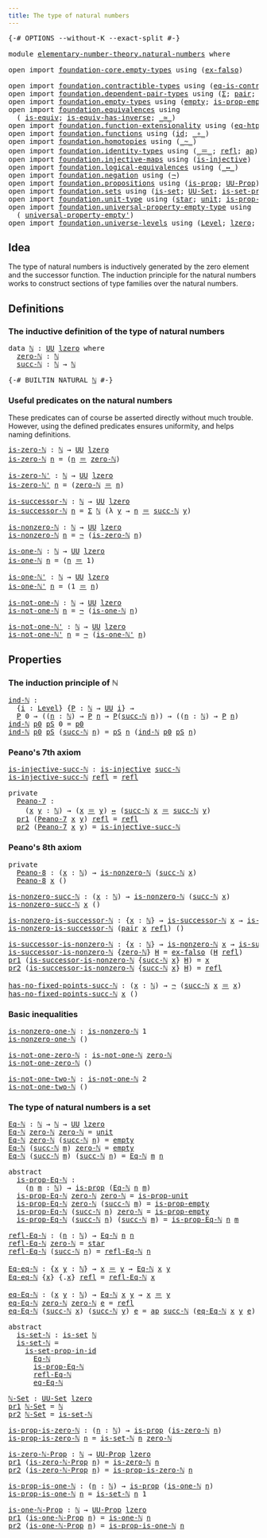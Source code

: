 ```yaml
---
title: The type of natural numbers
---
```


<pre class="Agda"><a id="53" class="Symbol">{-#</a> <a id="57" class="Keyword">OPTIONS</a> <a id="65" class="Pragma">--without-K</a> <a id="77" class="Pragma">--exact-split</a> <a id="91" class="Symbol">#-}</a>

<a id="96" class="Keyword">module</a> <a id="103" href="elementary-number-theory.natural-numbers.html" class="Module">elementary-number-theory.natural-numbers</a> <a id="144" class="Keyword">where</a>

<a id="151" class="Keyword">open</a> <a id="156" class="Keyword">import</a> <a id="163" href="foundation-core.empty-types.html" class="Module">foundation-core.empty-types</a> <a id="191" class="Keyword">using</a> <a id="197" class="Symbol">(</a><a id="198" href="foundation-core.empty-types.html#1160" class="Function">ex-falso</a><a id="206" class="Symbol">)</a>

<a id="209" class="Keyword">open</a> <a id="214" class="Keyword">import</a> <a id="221" href="foundation.contractible-types.html" class="Module">foundation.contractible-types</a> <a id="251" class="Keyword">using</a> <a id="257" class="Symbol">(</a><a id="258" href="foundation-core.contractible-types.html#1311" class="Function">eq-is-contr</a><a id="269" class="Symbol">)</a>
<a id="271" class="Keyword">open</a> <a id="276" class="Keyword">import</a> <a id="283" href="foundation.dependent-pair-types.html" class="Module">foundation.dependent-pair-types</a> <a id="315" class="Keyword">using</a> <a id="321" class="Symbol">(</a><a id="322" href="foundation-core.dependent-pair-types.html#515" class="Record">Σ</a><a id="323" class="Symbol">;</a> <a id="325" href="foundation-core.dependent-pair-types.html#588" class="InductiveConstructor">pair</a><a id="329" class="Symbol">;</a> <a id="331" href="foundation-core.dependent-pair-types.html#605" class="Field">pr1</a><a id="334" class="Symbol">;</a> <a id="336" href="foundation-core.dependent-pair-types.html#617" class="Field">pr2</a><a id="339" class="Symbol">)</a>
<a id="341" class="Keyword">open</a> <a id="346" class="Keyword">import</a> <a id="353" href="foundation.empty-types.html" class="Module">foundation.empty-types</a> <a id="376" class="Keyword">using</a> <a id="382" class="Symbol">(</a><a id="383" href="foundation-core.empty-types.html#1057" class="Datatype">empty</a><a id="388" class="Symbol">;</a> <a id="390" href="foundation-core.empty-types.html#2377" class="Function">is-prop-empty</a><a id="403" class="Symbol">)</a>
<a id="405" class="Keyword">open</a> <a id="410" class="Keyword">import</a> <a id="417" href="foundation.equivalences.html" class="Module">foundation.equivalences</a> <a id="441" class="Keyword">using</a>
  <a id="449" class="Symbol">(</a> <a id="451" href="foundation-core.equivalences.html#1556" class="Function">is-equiv</a><a id="459" class="Symbol">;</a> <a id="461" href="foundation-core.equivalences.html#3013" class="Function">is-equiv-has-inverse</a><a id="481" class="Symbol">;</a> <a id="483" href="foundation-core.equivalences.html#1621" class="Function Operator">_≃_</a><a id="486" class="Symbol">)</a>
<a id="488" class="Keyword">open</a> <a id="493" class="Keyword">import</a> <a id="500" href="foundation.function-extensionality.html" class="Module">foundation.function-extensionality</a> <a id="535" class="Keyword">using</a> <a id="541" class="Symbol">(</a><a id="542" href="foundation-core.function-extensionality.html#1463" class="Function">eq-htpy</a><a id="549" class="Symbol">)</a>
<a id="551" class="Keyword">open</a> <a id="556" class="Keyword">import</a> <a id="563" href="foundation.functions.html" class="Module">foundation.functions</a> <a id="584" class="Keyword">using</a> <a id="590" class="Symbol">(</a><a id="591" href="foundation-core.functions.html#322" class="Function">id</a><a id="593" class="Symbol">;</a> <a id="595" href="foundation-core.functions.html#420" class="Function Operator">_∘_</a><a id="598" class="Symbol">)</a>
<a id="600" class="Keyword">open</a> <a id="605" class="Keyword">import</a> <a id="612" href="foundation.homotopies.html" class="Module">foundation.homotopies</a> <a id="634" class="Keyword">using</a> <a id="640" class="Symbol">(</a><a id="641" href="foundation-core.homotopies.html#1249" class="Function Operator">_~_</a><a id="644" class="Symbol">)</a>
<a id="646" class="Keyword">open</a> <a id="651" class="Keyword">import</a> <a id="658" href="foundation.identity-types.html" class="Module">foundation.identity-types</a> <a id="684" class="Keyword">using</a> <a id="690" class="Symbol">(</a><a id="691" href="foundation-core.identity-types.html#1865" class="Function Operator">_＝_</a><a id="694" class="Symbol">;</a> <a id="696" href="foundation-core.identity-types.html#1820" class="InductiveConstructor">refl</a><a id="700" class="Symbol">;</a> <a id="702" href="foundation-core.identity-types.html#4003" class="Function">ap</a><a id="704" class="Symbol">)</a>
<a id="706" class="Keyword">open</a> <a id="711" class="Keyword">import</a> <a id="718" href="foundation.injective-maps.html" class="Module">foundation.injective-maps</a> <a id="744" class="Keyword">using</a> <a id="750" class="Symbol">(</a><a id="751" href="foundation.injective-maps.html#1453" class="Function">is-injective</a><a id="763" class="Symbol">)</a>
<a id="765" class="Keyword">open</a> <a id="770" class="Keyword">import</a> <a id="777" href="foundation.logical-equivalences.html" class="Module">foundation.logical-equivalences</a> <a id="809" class="Keyword">using</a> <a id="815" class="Symbol">(</a><a id="816" href="foundation-core.logical-equivalences.html#899" class="Function Operator">_↔_</a><a id="819" class="Symbol">)</a>
<a id="821" class="Keyword">open</a> <a id="826" class="Keyword">import</a> <a id="833" href="foundation.negation.html" class="Module">foundation.negation</a> <a id="853" class="Keyword">using</a> <a id="859" class="Symbol">(</a><a id="860" href="foundation-core.negation.html#465" class="Function">¬</a><a id="861" class="Symbol">)</a>
<a id="863" class="Keyword">open</a> <a id="868" class="Keyword">import</a> <a id="875" href="foundation.propositions.html" class="Module">foundation.propositions</a> <a id="899" class="Keyword">using</a> <a id="905" class="Symbol">(</a><a id="906" href="foundation-core.propositions.html#1309" class="Function">is-prop</a><a id="913" class="Symbol">;</a> <a id="915" href="foundation-core.propositions.html#1393" class="Function">UU-Prop</a><a id="922" class="Symbol">)</a>
<a id="924" class="Keyword">open</a> <a id="929" class="Keyword">import</a> <a id="936" href="foundation.sets.html" class="Module">foundation.sets</a> <a id="952" class="Keyword">using</a> <a id="958" class="Symbol">(</a><a id="959" href="foundation-core.sets.html#1113" class="Function">is-set</a><a id="965" class="Symbol">;</a> <a id="967" href="foundation-core.sets.html#1190" class="Function">UU-Set</a><a id="973" class="Symbol">;</a> <a id="975" href="foundation-core.sets.html#2789" class="Function">is-set-prop-in-id</a><a id="992" class="Symbol">;</a> <a id="994" href="foundation-core.sets.html#1420" class="Function">Id-Prop</a><a id="1001" class="Symbol">)</a>
<a id="1003" class="Keyword">open</a> <a id="1008" class="Keyword">import</a> <a id="1015" href="foundation.unit-type.html" class="Module">foundation.unit-type</a> <a id="1036" class="Keyword">using</a> <a id="1042" class="Symbol">(</a><a id="1043" href="foundation.unit-type.html#1108" class="InductiveConstructor">star</a><a id="1047" class="Symbol">;</a> <a id="1049" href="foundation.unit-type.html#1084" class="Datatype">unit</a><a id="1053" class="Symbol">;</a> <a id="1055" href="foundation.unit-type.html#2898" class="Function">is-prop-unit</a><a id="1067" class="Symbol">)</a>
<a id="1069" class="Keyword">open</a> <a id="1074" class="Keyword">import</a> <a id="1081" href="foundation.universal-property-empty-type.html" class="Module">foundation.universal-property-empty-type</a> <a id="1122" class="Keyword">using</a>
  <a id="1130" class="Symbol">(</a> <a id="1132" href="foundation.universal-property-empty-type.html#2524" class="Function">universal-property-empty&#39;</a><a id="1157" class="Symbol">)</a>
<a id="1159" class="Keyword">open</a> <a id="1164" class="Keyword">import</a> <a id="1171" href="foundation.universe-levels.html" class="Module">foundation.universe-levels</a> <a id="1198" class="Keyword">using</a> <a id="1204" class="Symbol">(</a><a id="1205" href="Agda.Primitive.html#597" class="Postulate">Level</a><a id="1210" class="Symbol">;</a> <a id="1212" href="Agda.Primitive.html#764" class="Primitive">lzero</a><a id="1217" class="Symbol">;</a> <a id="1219" href="foundation-core.universe-levels.html#235" class="Primitive">UU</a><a id="1221" class="Symbol">)</a>
</pre>
## Idea

The type of natural numbers is inductively generated by the zero element and the successor function. The induction principle for the natural numbers works to construct sections of type families over the natural numbers.

## Definitions

### The inductive definition of the type of natural numbers

<pre class="Agda"><a id="1543" class="Keyword">data</a> <a id="ℕ"></a><a id="1548" href="elementary-number-theory.natural-numbers.html#1548" class="Datatype">ℕ</a> <a id="1550" class="Symbol">:</a> <a id="1552" href="foundation-core.universe-levels.html#235" class="Primitive">UU</a> <a id="1555" href="Agda.Primitive.html#764" class="Primitive">lzero</a> <a id="1561" class="Keyword">where</a>
  <a id="ℕ.zero-ℕ"></a><a id="1569" href="elementary-number-theory.natural-numbers.html#1569" class="InductiveConstructor">zero-ℕ</a> <a id="1576" class="Symbol">:</a> <a id="1578" href="elementary-number-theory.natural-numbers.html#1548" class="Datatype">ℕ</a>
  <a id="ℕ.succ-ℕ"></a><a id="1582" href="elementary-number-theory.natural-numbers.html#1582" class="InductiveConstructor">succ-ℕ</a> <a id="1589" class="Symbol">:</a> <a id="1591" href="elementary-number-theory.natural-numbers.html#1548" class="Datatype">ℕ</a> <a id="1593" class="Symbol">→</a> <a id="1595" href="elementary-number-theory.natural-numbers.html#1548" class="Datatype">ℕ</a>

<a id="1598" class="Symbol">{-#</a> <a id="1602" class="Keyword">BUILTIN</a> <a id="1610" class="Keyword">NATURAL</a> <a id="1618" href="elementary-number-theory.natural-numbers.html#1548" class="Datatype">ℕ</a> <a id="1620" class="Symbol">#-}</a>
</pre>
### Useful predicates on the natural numbers

These predicates can of course be asserted directly without much trouble. However, using the defined predicates ensures uniformity, and helps naming definitions.

<pre class="Agda"><a id="is-zero-ℕ"></a><a id="1846" href="elementary-number-theory.natural-numbers.html#1846" class="Function">is-zero-ℕ</a> <a id="1856" class="Symbol">:</a> <a id="1858" href="elementary-number-theory.natural-numbers.html#1548" class="Datatype">ℕ</a> <a id="1860" class="Symbol">→</a> <a id="1862" href="foundation-core.universe-levels.html#235" class="Primitive">UU</a> <a id="1865" href="Agda.Primitive.html#764" class="Primitive">lzero</a>
<a id="1871" href="elementary-number-theory.natural-numbers.html#1846" class="Function">is-zero-ℕ</a> <a id="1881" href="elementary-number-theory.natural-numbers.html#1881" class="Bound">n</a> <a id="1883" class="Symbol">=</a> <a id="1885" class="Symbol">(</a><a id="1886" href="elementary-number-theory.natural-numbers.html#1881" class="Bound">n</a> <a id="1888" href="foundation-core.identity-types.html#1865" class="Function Operator">＝</a> <a id="1890" href="elementary-number-theory.natural-numbers.html#1569" class="InductiveConstructor">zero-ℕ</a><a id="1896" class="Symbol">)</a>

<a id="is-zero-ℕ&#39;"></a><a id="1899" href="elementary-number-theory.natural-numbers.html#1899" class="Function">is-zero-ℕ&#39;</a> <a id="1910" class="Symbol">:</a> <a id="1912" href="elementary-number-theory.natural-numbers.html#1548" class="Datatype">ℕ</a> <a id="1914" class="Symbol">→</a> <a id="1916" href="foundation-core.universe-levels.html#235" class="Primitive">UU</a> <a id="1919" href="Agda.Primitive.html#764" class="Primitive">lzero</a>
<a id="1925" href="elementary-number-theory.natural-numbers.html#1899" class="Function">is-zero-ℕ&#39;</a> <a id="1936" href="elementary-number-theory.natural-numbers.html#1936" class="Bound">n</a> <a id="1938" class="Symbol">=</a> <a id="1940" class="Symbol">(</a><a id="1941" href="elementary-number-theory.natural-numbers.html#1569" class="InductiveConstructor">zero-ℕ</a> <a id="1948" href="foundation-core.identity-types.html#1865" class="Function Operator">＝</a> <a id="1950" href="elementary-number-theory.natural-numbers.html#1936" class="Bound">n</a><a id="1951" class="Symbol">)</a>

<a id="is-successor-ℕ"></a><a id="1954" href="elementary-number-theory.natural-numbers.html#1954" class="Function">is-successor-ℕ</a> <a id="1969" class="Symbol">:</a> <a id="1971" href="elementary-number-theory.natural-numbers.html#1548" class="Datatype">ℕ</a> <a id="1973" class="Symbol">→</a> <a id="1975" href="foundation-core.universe-levels.html#235" class="Primitive">UU</a> <a id="1978" href="Agda.Primitive.html#764" class="Primitive">lzero</a>
<a id="1984" href="elementary-number-theory.natural-numbers.html#1954" class="Function">is-successor-ℕ</a> <a id="1999" href="elementary-number-theory.natural-numbers.html#1999" class="Bound">n</a> <a id="2001" class="Symbol">=</a> <a id="2003" href="foundation-core.dependent-pair-types.html#515" class="Record">Σ</a> <a id="2005" href="elementary-number-theory.natural-numbers.html#1548" class="Datatype">ℕ</a> <a id="2007" class="Symbol">(λ</a> <a id="2010" href="elementary-number-theory.natural-numbers.html#2010" class="Bound">y</a> <a id="2012" class="Symbol">→</a> <a id="2014" href="elementary-number-theory.natural-numbers.html#1999" class="Bound">n</a> <a id="2016" href="foundation-core.identity-types.html#1865" class="Function Operator">＝</a> <a id="2018" href="elementary-number-theory.natural-numbers.html#1582" class="InductiveConstructor">succ-ℕ</a> <a id="2025" href="elementary-number-theory.natural-numbers.html#2010" class="Bound">y</a><a id="2026" class="Symbol">)</a>

<a id="is-nonzero-ℕ"></a><a id="2029" href="elementary-number-theory.natural-numbers.html#2029" class="Function">is-nonzero-ℕ</a> <a id="2042" class="Symbol">:</a> <a id="2044" href="elementary-number-theory.natural-numbers.html#1548" class="Datatype">ℕ</a> <a id="2046" class="Symbol">→</a> <a id="2048" href="foundation-core.universe-levels.html#235" class="Primitive">UU</a> <a id="2051" href="Agda.Primitive.html#764" class="Primitive">lzero</a>
<a id="2057" href="elementary-number-theory.natural-numbers.html#2029" class="Function">is-nonzero-ℕ</a> <a id="2070" href="elementary-number-theory.natural-numbers.html#2070" class="Bound">n</a> <a id="2072" class="Symbol">=</a> <a id="2074" href="foundation-core.negation.html#465" class="Function">¬</a> <a id="2076" class="Symbol">(</a><a id="2077" href="elementary-number-theory.natural-numbers.html#1846" class="Function">is-zero-ℕ</a> <a id="2087" href="elementary-number-theory.natural-numbers.html#2070" class="Bound">n</a><a id="2088" class="Symbol">)</a>

<a id="is-one-ℕ"></a><a id="2091" href="elementary-number-theory.natural-numbers.html#2091" class="Function">is-one-ℕ</a> <a id="2100" class="Symbol">:</a> <a id="2102" href="elementary-number-theory.natural-numbers.html#1548" class="Datatype">ℕ</a> <a id="2104" class="Symbol">→</a> <a id="2106" href="foundation-core.universe-levels.html#235" class="Primitive">UU</a> <a id="2109" href="Agda.Primitive.html#764" class="Primitive">lzero</a>
<a id="2115" href="elementary-number-theory.natural-numbers.html#2091" class="Function">is-one-ℕ</a> <a id="2124" href="elementary-number-theory.natural-numbers.html#2124" class="Bound">n</a> <a id="2126" class="Symbol">=</a> <a id="2128" class="Symbol">(</a><a id="2129" href="elementary-number-theory.natural-numbers.html#2124" class="Bound">n</a> <a id="2131" href="foundation-core.identity-types.html#1865" class="Function Operator">＝</a> <a id="2133" class="Number">1</a><a id="2134" class="Symbol">)</a>

<a id="is-one-ℕ&#39;"></a><a id="2137" href="elementary-number-theory.natural-numbers.html#2137" class="Function">is-one-ℕ&#39;</a> <a id="2147" class="Symbol">:</a> <a id="2149" href="elementary-number-theory.natural-numbers.html#1548" class="Datatype">ℕ</a> <a id="2151" class="Symbol">→</a> <a id="2153" href="foundation-core.universe-levels.html#235" class="Primitive">UU</a> <a id="2156" href="Agda.Primitive.html#764" class="Primitive">lzero</a>
<a id="2162" href="elementary-number-theory.natural-numbers.html#2137" class="Function">is-one-ℕ&#39;</a> <a id="2172" href="elementary-number-theory.natural-numbers.html#2172" class="Bound">n</a> <a id="2174" class="Symbol">=</a> <a id="2176" class="Symbol">(</a><a id="2177" class="Number">1</a> <a id="2179" href="foundation-core.identity-types.html#1865" class="Function Operator">＝</a> <a id="2181" href="elementary-number-theory.natural-numbers.html#2172" class="Bound">n</a><a id="2182" class="Symbol">)</a>

<a id="is-not-one-ℕ"></a><a id="2185" href="elementary-number-theory.natural-numbers.html#2185" class="Function">is-not-one-ℕ</a> <a id="2198" class="Symbol">:</a> <a id="2200" href="elementary-number-theory.natural-numbers.html#1548" class="Datatype">ℕ</a> <a id="2202" class="Symbol">→</a> <a id="2204" href="foundation-core.universe-levels.html#235" class="Primitive">UU</a> <a id="2207" href="Agda.Primitive.html#764" class="Primitive">lzero</a>
<a id="2213" href="elementary-number-theory.natural-numbers.html#2185" class="Function">is-not-one-ℕ</a> <a id="2226" href="elementary-number-theory.natural-numbers.html#2226" class="Bound">n</a> <a id="2228" class="Symbol">=</a> <a id="2230" href="foundation-core.negation.html#465" class="Function">¬</a> <a id="2232" class="Symbol">(</a><a id="2233" href="elementary-number-theory.natural-numbers.html#2091" class="Function">is-one-ℕ</a> <a id="2242" href="elementary-number-theory.natural-numbers.html#2226" class="Bound">n</a><a id="2243" class="Symbol">)</a>

<a id="is-not-one-ℕ&#39;"></a><a id="2246" href="elementary-number-theory.natural-numbers.html#2246" class="Function">is-not-one-ℕ&#39;</a> <a id="2260" class="Symbol">:</a> <a id="2262" href="elementary-number-theory.natural-numbers.html#1548" class="Datatype">ℕ</a> <a id="2264" class="Symbol">→</a> <a id="2266" href="foundation-core.universe-levels.html#235" class="Primitive">UU</a> <a id="2269" href="Agda.Primitive.html#764" class="Primitive">lzero</a>
<a id="2275" href="elementary-number-theory.natural-numbers.html#2246" class="Function">is-not-one-ℕ&#39;</a> <a id="2289" href="elementary-number-theory.natural-numbers.html#2289" class="Bound">n</a> <a id="2291" class="Symbol">=</a> <a id="2293" href="foundation-core.negation.html#465" class="Function">¬</a> <a id="2295" class="Symbol">(</a><a id="2296" href="elementary-number-theory.natural-numbers.html#2137" class="Function">is-one-ℕ&#39;</a> <a id="2306" href="elementary-number-theory.natural-numbers.html#2289" class="Bound">n</a><a id="2307" class="Symbol">)</a>
</pre>
## Properties

### The induction principle of ℕ

<pre class="Agda"><a id="ind-ℕ"></a><a id="2371" href="elementary-number-theory.natural-numbers.html#2371" class="Function">ind-ℕ</a> <a id="2377" class="Symbol">:</a>
  <a id="2381" class="Symbol">{</a><a id="2382" href="elementary-number-theory.natural-numbers.html#2382" class="Bound">i</a> <a id="2384" class="Symbol">:</a> <a id="2386" href="Agda.Primitive.html#597" class="Postulate">Level</a><a id="2391" class="Symbol">}</a> <a id="2393" class="Symbol">{</a><a id="2394" href="elementary-number-theory.natural-numbers.html#2394" class="Bound">P</a> <a id="2396" class="Symbol">:</a> <a id="2398" href="elementary-number-theory.natural-numbers.html#1548" class="Datatype">ℕ</a> <a id="2400" class="Symbol">→</a> <a id="2402" href="foundation-core.universe-levels.html#235" class="Primitive">UU</a> <a id="2405" href="elementary-number-theory.natural-numbers.html#2382" class="Bound">i</a><a id="2406" class="Symbol">}</a> <a id="2408" class="Symbol">→</a>
  <a id="2412" href="elementary-number-theory.natural-numbers.html#2394" class="Bound">P</a> <a id="2414" class="Number">0</a> <a id="2416" class="Symbol">→</a> <a id="2418" class="Symbol">((</a><a id="2420" href="elementary-number-theory.natural-numbers.html#2420" class="Bound">n</a> <a id="2422" class="Symbol">:</a> <a id="2424" href="elementary-number-theory.natural-numbers.html#1548" class="Datatype">ℕ</a><a id="2425" class="Symbol">)</a> <a id="2427" class="Symbol">→</a> <a id="2429" href="elementary-number-theory.natural-numbers.html#2394" class="Bound">P</a> <a id="2431" href="elementary-number-theory.natural-numbers.html#2420" class="Bound">n</a> <a id="2433" class="Symbol">→</a> <a id="2435" href="elementary-number-theory.natural-numbers.html#2394" class="Bound">P</a><a id="2436" class="Symbol">(</a><a id="2437" href="elementary-number-theory.natural-numbers.html#1582" class="InductiveConstructor">succ-ℕ</a> <a id="2444" href="elementary-number-theory.natural-numbers.html#2420" class="Bound">n</a><a id="2445" class="Symbol">))</a> <a id="2448" class="Symbol">→</a> <a id="2450" class="Symbol">((</a><a id="2452" href="elementary-number-theory.natural-numbers.html#2452" class="Bound">n</a> <a id="2454" class="Symbol">:</a> <a id="2456" href="elementary-number-theory.natural-numbers.html#1548" class="Datatype">ℕ</a><a id="2457" class="Symbol">)</a> <a id="2459" class="Symbol">→</a> <a id="2461" href="elementary-number-theory.natural-numbers.html#2394" class="Bound">P</a> <a id="2463" href="elementary-number-theory.natural-numbers.html#2452" class="Bound">n</a><a id="2464" class="Symbol">)</a>
<a id="2466" href="elementary-number-theory.natural-numbers.html#2371" class="Function">ind-ℕ</a> <a id="2472" href="elementary-number-theory.natural-numbers.html#2472" class="Bound">p0</a> <a id="2475" href="elementary-number-theory.natural-numbers.html#2475" class="Bound">pS</a> <a id="2478" class="Number">0</a> <a id="2480" class="Symbol">=</a> <a id="2482" href="elementary-number-theory.natural-numbers.html#2472" class="Bound">p0</a>
<a id="2485" href="elementary-number-theory.natural-numbers.html#2371" class="Function">ind-ℕ</a> <a id="2491" href="elementary-number-theory.natural-numbers.html#2491" class="Bound">p0</a> <a id="2494" href="elementary-number-theory.natural-numbers.html#2494" class="Bound">pS</a> <a id="2497" class="Symbol">(</a><a id="2498" href="elementary-number-theory.natural-numbers.html#1582" class="InductiveConstructor">succ-ℕ</a> <a id="2505" href="elementary-number-theory.natural-numbers.html#2505" class="Bound">n</a><a id="2506" class="Symbol">)</a> <a id="2508" class="Symbol">=</a> <a id="2510" href="elementary-number-theory.natural-numbers.html#2494" class="Bound">pS</a> <a id="2513" href="elementary-number-theory.natural-numbers.html#2505" class="Bound">n</a> <a id="2515" class="Symbol">(</a><a id="2516" href="elementary-number-theory.natural-numbers.html#2371" class="Function">ind-ℕ</a> <a id="2522" href="elementary-number-theory.natural-numbers.html#2491" class="Bound">p0</a> <a id="2525" href="elementary-number-theory.natural-numbers.html#2494" class="Bound">pS</a> <a id="2528" href="elementary-number-theory.natural-numbers.html#2505" class="Bound">n</a><a id="2529" class="Symbol">)</a>
</pre>
### Peano's 7th axiom

<pre class="Agda"><a id="is-injective-succ-ℕ"></a><a id="2567" href="elementary-number-theory.natural-numbers.html#2567" class="Function">is-injective-succ-ℕ</a> <a id="2587" class="Symbol">:</a> <a id="2589" href="foundation.injective-maps.html#1453" class="Function">is-injective</a> <a id="2602" href="elementary-number-theory.natural-numbers.html#1582" class="InductiveConstructor">succ-ℕ</a>
<a id="2609" href="elementary-number-theory.natural-numbers.html#2567" class="Function">is-injective-succ-ℕ</a> <a id="2629" href="foundation-core.identity-types.html#1820" class="InductiveConstructor">refl</a> <a id="2634" class="Symbol">=</a> <a id="2636" href="foundation-core.identity-types.html#1820" class="InductiveConstructor">refl</a>

<a id="2642" class="Keyword">private</a>
  <a id="Peano-7"></a><a id="2652" href="elementary-number-theory.natural-numbers.html#2652" class="Function">Peano-7</a> <a id="2660" class="Symbol">:</a>
    <a id="2666" class="Symbol">(</a><a id="2667" href="elementary-number-theory.natural-numbers.html#2667" class="Bound">x</a> <a id="2669" href="elementary-number-theory.natural-numbers.html#2669" class="Bound">y</a> <a id="2671" class="Symbol">:</a> <a id="2673" href="elementary-number-theory.natural-numbers.html#1548" class="Datatype">ℕ</a><a id="2674" class="Symbol">)</a> <a id="2676" class="Symbol">→</a> <a id="2678" class="Symbol">(</a><a id="2679" href="elementary-number-theory.natural-numbers.html#2667" class="Bound">x</a> <a id="2681" href="foundation-core.identity-types.html#1865" class="Function Operator">＝</a> <a id="2683" href="elementary-number-theory.natural-numbers.html#2669" class="Bound">y</a><a id="2684" class="Symbol">)</a> <a id="2686" href="foundation-core.logical-equivalences.html#899" class="Function Operator">↔</a> <a id="2688" class="Symbol">(</a><a id="2689" href="elementary-number-theory.natural-numbers.html#1582" class="InductiveConstructor">succ-ℕ</a> <a id="2696" href="elementary-number-theory.natural-numbers.html#2667" class="Bound">x</a> <a id="2698" href="foundation-core.identity-types.html#1865" class="Function Operator">＝</a> <a id="2700" href="elementary-number-theory.natural-numbers.html#1582" class="InductiveConstructor">succ-ℕ</a> <a id="2707" href="elementary-number-theory.natural-numbers.html#2669" class="Bound">y</a><a id="2708" class="Symbol">)</a>
  <a id="2712" href="foundation-core.dependent-pair-types.html#605" class="Field">pr1</a> <a id="2716" class="Symbol">(</a><a id="2717" href="elementary-number-theory.natural-numbers.html#2652" class="Function">Peano-7</a> <a id="2725" href="elementary-number-theory.natural-numbers.html#2725" class="Bound">x</a> <a id="2727" href="elementary-number-theory.natural-numbers.html#2727" class="Bound">y</a><a id="2728" class="Symbol">)</a> <a id="2730" href="foundation-core.identity-types.html#1820" class="InductiveConstructor">refl</a> <a id="2735" class="Symbol">=</a> <a id="2737" href="foundation-core.identity-types.html#1820" class="InductiveConstructor">refl</a>
  <a id="2744" href="foundation-core.dependent-pair-types.html#617" class="Field">pr2</a> <a id="2748" class="Symbol">(</a><a id="2749" href="elementary-number-theory.natural-numbers.html#2652" class="Function">Peano-7</a> <a id="2757" href="elementary-number-theory.natural-numbers.html#2757" class="Bound">x</a> <a id="2759" href="elementary-number-theory.natural-numbers.html#2759" class="Bound">y</a><a id="2760" class="Symbol">)</a> <a id="2762" class="Symbol">=</a> <a id="2764" href="elementary-number-theory.natural-numbers.html#2567" class="Function">is-injective-succ-ℕ</a>
</pre>
### Peano's 8th axiom

<pre class="Agda"><a id="2820" class="Keyword">private</a>   
  <a id="Peano-8"></a><a id="2833" href="elementary-number-theory.natural-numbers.html#2833" class="Function">Peano-8</a> <a id="2841" class="Symbol">:</a> <a id="2843" class="Symbol">(</a><a id="2844" href="elementary-number-theory.natural-numbers.html#2844" class="Bound">x</a> <a id="2846" class="Symbol">:</a> <a id="2848" href="elementary-number-theory.natural-numbers.html#1548" class="Datatype">ℕ</a><a id="2849" class="Symbol">)</a> <a id="2851" class="Symbol">→</a> <a id="2853" href="elementary-number-theory.natural-numbers.html#2029" class="Function">is-nonzero-ℕ</a> <a id="2866" class="Symbol">(</a><a id="2867" href="elementary-number-theory.natural-numbers.html#1582" class="InductiveConstructor">succ-ℕ</a> <a id="2874" href="elementary-number-theory.natural-numbers.html#2844" class="Bound">x</a><a id="2875" class="Symbol">)</a>
  <a id="2879" href="elementary-number-theory.natural-numbers.html#2833" class="Function">Peano-8</a> <a id="2887" href="elementary-number-theory.natural-numbers.html#2887" class="Bound">x</a> <a id="2889" class="Symbol">()</a>

<a id="is-nonzero-succ-ℕ"></a><a id="2893" href="elementary-number-theory.natural-numbers.html#2893" class="Function">is-nonzero-succ-ℕ</a> <a id="2911" class="Symbol">:</a> <a id="2913" class="Symbol">(</a><a id="2914" href="elementary-number-theory.natural-numbers.html#2914" class="Bound">x</a> <a id="2916" class="Symbol">:</a> <a id="2918" href="elementary-number-theory.natural-numbers.html#1548" class="Datatype">ℕ</a><a id="2919" class="Symbol">)</a> <a id="2921" class="Symbol">→</a> <a id="2923" href="elementary-number-theory.natural-numbers.html#2029" class="Function">is-nonzero-ℕ</a> <a id="2936" class="Symbol">(</a><a id="2937" href="elementary-number-theory.natural-numbers.html#1582" class="InductiveConstructor">succ-ℕ</a> <a id="2944" href="elementary-number-theory.natural-numbers.html#2914" class="Bound">x</a><a id="2945" class="Symbol">)</a>
<a id="2947" href="elementary-number-theory.natural-numbers.html#2893" class="Function">is-nonzero-succ-ℕ</a> <a id="2965" href="elementary-number-theory.natural-numbers.html#2965" class="Bound">x</a> <a id="2967" class="Symbol">()</a>

<a id="is-nonzero-is-successor-ℕ"></a><a id="2971" href="elementary-number-theory.natural-numbers.html#2971" class="Function">is-nonzero-is-successor-ℕ</a> <a id="2997" class="Symbol">:</a> <a id="2999" class="Symbol">{</a><a id="3000" href="elementary-number-theory.natural-numbers.html#3000" class="Bound">x</a> <a id="3002" class="Symbol">:</a> <a id="3004" href="elementary-number-theory.natural-numbers.html#1548" class="Datatype">ℕ</a><a id="3005" class="Symbol">}</a> <a id="3007" class="Symbol">→</a> <a id="3009" href="elementary-number-theory.natural-numbers.html#1954" class="Function">is-successor-ℕ</a> <a id="3024" href="elementary-number-theory.natural-numbers.html#3000" class="Bound">x</a> <a id="3026" class="Symbol">→</a> <a id="3028" href="elementary-number-theory.natural-numbers.html#2029" class="Function">is-nonzero-ℕ</a> <a id="3041" href="elementary-number-theory.natural-numbers.html#3000" class="Bound">x</a>
<a id="3043" href="elementary-number-theory.natural-numbers.html#2971" class="Function">is-nonzero-is-successor-ℕ</a> <a id="3069" class="Symbol">(</a><a id="3070" href="foundation-core.dependent-pair-types.html#588" class="InductiveConstructor">pair</a> <a id="3075" href="elementary-number-theory.natural-numbers.html#3075" class="Bound">x</a> <a id="3077" href="foundation-core.identity-types.html#1820" class="InductiveConstructor">refl</a><a id="3081" class="Symbol">)</a> <a id="3083" class="Symbol">()</a>

<a id="is-successor-is-nonzero-ℕ"></a><a id="3087" href="elementary-number-theory.natural-numbers.html#3087" class="Function">is-successor-is-nonzero-ℕ</a> <a id="3113" class="Symbol">:</a> <a id="3115" class="Symbol">{</a><a id="3116" href="elementary-number-theory.natural-numbers.html#3116" class="Bound">x</a> <a id="3118" class="Symbol">:</a> <a id="3120" href="elementary-number-theory.natural-numbers.html#1548" class="Datatype">ℕ</a><a id="3121" class="Symbol">}</a> <a id="3123" class="Symbol">→</a> <a id="3125" href="elementary-number-theory.natural-numbers.html#2029" class="Function">is-nonzero-ℕ</a> <a id="3138" href="elementary-number-theory.natural-numbers.html#3116" class="Bound">x</a> <a id="3140" class="Symbol">→</a> <a id="3142" href="elementary-number-theory.natural-numbers.html#1954" class="Function">is-successor-ℕ</a> <a id="3157" href="elementary-number-theory.natural-numbers.html#3116" class="Bound">x</a>
<a id="3159" href="elementary-number-theory.natural-numbers.html#3087" class="Function">is-successor-is-nonzero-ℕ</a> <a id="3185" class="Symbol">{</a><a id="3186" href="elementary-number-theory.natural-numbers.html#1569" class="InductiveConstructor">zero-ℕ</a><a id="3192" class="Symbol">}</a> <a id="3194" href="elementary-number-theory.natural-numbers.html#3194" class="Bound">H</a> <a id="3196" class="Symbol">=</a> <a id="3198" href="foundation-core.empty-types.html#1160" class="Function">ex-falso</a> <a id="3207" class="Symbol">(</a><a id="3208" href="elementary-number-theory.natural-numbers.html#3194" class="Bound">H</a> <a id="3210" href="foundation-core.identity-types.html#1820" class="InductiveConstructor">refl</a><a id="3214" class="Symbol">)</a>
<a id="3216" href="foundation-core.dependent-pair-types.html#605" class="Field">pr1</a> <a id="3220" class="Symbol">(</a><a id="3221" href="elementary-number-theory.natural-numbers.html#3087" class="Function">is-successor-is-nonzero-ℕ</a> <a id="3247" class="Symbol">{</a><a id="3248" href="elementary-number-theory.natural-numbers.html#1582" class="InductiveConstructor">succ-ℕ</a> <a id="3255" href="elementary-number-theory.natural-numbers.html#3255" class="Bound">x</a><a id="3256" class="Symbol">}</a> <a id="3258" href="elementary-number-theory.natural-numbers.html#3258" class="Bound">H</a><a id="3259" class="Symbol">)</a> <a id="3261" class="Symbol">=</a> <a id="3263" href="elementary-number-theory.natural-numbers.html#3255" class="Bound">x</a>
<a id="3265" href="foundation-core.dependent-pair-types.html#617" class="Field">pr2</a> <a id="3269" class="Symbol">(</a><a id="3270" href="elementary-number-theory.natural-numbers.html#3087" class="Function">is-successor-is-nonzero-ℕ</a> <a id="3296" class="Symbol">{</a><a id="3297" href="elementary-number-theory.natural-numbers.html#1582" class="InductiveConstructor">succ-ℕ</a> <a id="3304" href="elementary-number-theory.natural-numbers.html#3304" class="Bound">x</a><a id="3305" class="Symbol">}</a> <a id="3307" href="elementary-number-theory.natural-numbers.html#3307" class="Bound">H</a><a id="3308" class="Symbol">)</a> <a id="3310" class="Symbol">=</a> <a id="3312" href="foundation-core.identity-types.html#1820" class="InductiveConstructor">refl</a>

<a id="has-no-fixed-points-succ-ℕ"></a><a id="3318" href="elementary-number-theory.natural-numbers.html#3318" class="Function">has-no-fixed-points-succ-ℕ</a> <a id="3345" class="Symbol">:</a> <a id="3347" class="Symbol">(</a><a id="3348" href="elementary-number-theory.natural-numbers.html#3348" class="Bound">x</a> <a id="3350" class="Symbol">:</a> <a id="3352" href="elementary-number-theory.natural-numbers.html#1548" class="Datatype">ℕ</a><a id="3353" class="Symbol">)</a> <a id="3355" class="Symbol">→</a> <a id="3357" href="foundation-core.negation.html#465" class="Function">¬</a> <a id="3359" class="Symbol">(</a><a id="3360" href="elementary-number-theory.natural-numbers.html#1582" class="InductiveConstructor">succ-ℕ</a> <a id="3367" href="elementary-number-theory.natural-numbers.html#3348" class="Bound">x</a> <a id="3369" href="foundation-core.identity-types.html#1865" class="Function Operator">＝</a> <a id="3371" href="elementary-number-theory.natural-numbers.html#3348" class="Bound">x</a><a id="3372" class="Symbol">)</a>
<a id="3374" href="elementary-number-theory.natural-numbers.html#3318" class="Function">has-no-fixed-points-succ-ℕ</a> <a id="3401" href="elementary-number-theory.natural-numbers.html#3401" class="Bound">x</a> <a id="3403" class="Symbol">()</a>
</pre>
### Basic inequalities

<pre class="Agda"><a id="is-nonzero-one-ℕ"></a><a id="3443" href="elementary-number-theory.natural-numbers.html#3443" class="Function">is-nonzero-one-ℕ</a> <a id="3460" class="Symbol">:</a> <a id="3462" href="elementary-number-theory.natural-numbers.html#2029" class="Function">is-nonzero-ℕ</a> <a id="3475" class="Number">1</a>
<a id="3477" href="elementary-number-theory.natural-numbers.html#3443" class="Function">is-nonzero-one-ℕ</a> <a id="3494" class="Symbol">()</a>

<a id="is-not-one-zero-ℕ"></a><a id="3498" href="elementary-number-theory.natural-numbers.html#3498" class="Function">is-not-one-zero-ℕ</a> <a id="3516" class="Symbol">:</a> <a id="3518" href="elementary-number-theory.natural-numbers.html#2185" class="Function">is-not-one-ℕ</a> <a id="3531" href="elementary-number-theory.natural-numbers.html#1569" class="InductiveConstructor">zero-ℕ</a>
<a id="3538" href="elementary-number-theory.natural-numbers.html#3498" class="Function">is-not-one-zero-ℕ</a> <a id="3556" class="Symbol">()</a>

<a id="is-not-one-two-ℕ"></a><a id="3560" href="elementary-number-theory.natural-numbers.html#3560" class="Function">is-not-one-two-ℕ</a> <a id="3577" class="Symbol">:</a> <a id="3579" href="elementary-number-theory.natural-numbers.html#2185" class="Function">is-not-one-ℕ</a> <a id="3592" class="Number">2</a>
<a id="3594" href="elementary-number-theory.natural-numbers.html#3560" class="Function">is-not-one-two-ℕ</a> <a id="3611" class="Symbol">()</a>
</pre>
### The type of natural numbers is a set

<pre class="Agda"><a id="Eq-ℕ"></a><a id="3669" href="elementary-number-theory.natural-numbers.html#3669" class="Function">Eq-ℕ</a> <a id="3674" class="Symbol">:</a> <a id="3676" href="elementary-number-theory.natural-numbers.html#1548" class="Datatype">ℕ</a> <a id="3678" class="Symbol">→</a> <a id="3680" href="elementary-number-theory.natural-numbers.html#1548" class="Datatype">ℕ</a> <a id="3682" class="Symbol">→</a> <a id="3684" href="foundation-core.universe-levels.html#235" class="Primitive">UU</a> <a id="3687" href="Agda.Primitive.html#764" class="Primitive">lzero</a>
<a id="3693" href="elementary-number-theory.natural-numbers.html#3669" class="Function">Eq-ℕ</a> <a id="3698" href="elementary-number-theory.natural-numbers.html#1569" class="InductiveConstructor">zero-ℕ</a> <a id="3705" href="elementary-number-theory.natural-numbers.html#1569" class="InductiveConstructor">zero-ℕ</a> <a id="3712" class="Symbol">=</a> <a id="3714" href="foundation.unit-type.html#1084" class="Datatype">unit</a>
<a id="3719" href="elementary-number-theory.natural-numbers.html#3669" class="Function">Eq-ℕ</a> <a id="3724" href="elementary-number-theory.natural-numbers.html#1569" class="InductiveConstructor">zero-ℕ</a> <a id="3731" class="Symbol">(</a><a id="3732" href="elementary-number-theory.natural-numbers.html#1582" class="InductiveConstructor">succ-ℕ</a> <a id="3739" href="elementary-number-theory.natural-numbers.html#3739" class="Bound">n</a><a id="3740" class="Symbol">)</a> <a id="3742" class="Symbol">=</a> <a id="3744" href="foundation-core.empty-types.html#1057" class="Datatype">empty</a>
<a id="3750" href="elementary-number-theory.natural-numbers.html#3669" class="Function">Eq-ℕ</a> <a id="3755" class="Symbol">(</a><a id="3756" href="elementary-number-theory.natural-numbers.html#1582" class="InductiveConstructor">succ-ℕ</a> <a id="3763" href="elementary-number-theory.natural-numbers.html#3763" class="Bound">m</a><a id="3764" class="Symbol">)</a> <a id="3766" href="elementary-number-theory.natural-numbers.html#1569" class="InductiveConstructor">zero-ℕ</a> <a id="3773" class="Symbol">=</a> <a id="3775" href="foundation-core.empty-types.html#1057" class="Datatype">empty</a>
<a id="3781" href="elementary-number-theory.natural-numbers.html#3669" class="Function">Eq-ℕ</a> <a id="3786" class="Symbol">(</a><a id="3787" href="elementary-number-theory.natural-numbers.html#1582" class="InductiveConstructor">succ-ℕ</a> <a id="3794" href="elementary-number-theory.natural-numbers.html#3794" class="Bound">m</a><a id="3795" class="Symbol">)</a> <a id="3797" class="Symbol">(</a><a id="3798" href="elementary-number-theory.natural-numbers.html#1582" class="InductiveConstructor">succ-ℕ</a> <a id="3805" href="elementary-number-theory.natural-numbers.html#3805" class="Bound">n</a><a id="3806" class="Symbol">)</a> <a id="3808" class="Symbol">=</a> <a id="3810" href="elementary-number-theory.natural-numbers.html#3669" class="Function">Eq-ℕ</a> <a id="3815" href="elementary-number-theory.natural-numbers.html#3794" class="Bound">m</a> <a id="3817" href="elementary-number-theory.natural-numbers.html#3805" class="Bound">n</a>

<a id="3820" class="Keyword">abstract</a>
  <a id="is-prop-Eq-ℕ"></a><a id="3831" href="elementary-number-theory.natural-numbers.html#3831" class="Function">is-prop-Eq-ℕ</a> <a id="3844" class="Symbol">:</a>
    <a id="3850" class="Symbol">(</a><a id="3851" href="elementary-number-theory.natural-numbers.html#3851" class="Bound">n</a> <a id="3853" href="elementary-number-theory.natural-numbers.html#3853" class="Bound">m</a> <a id="3855" class="Symbol">:</a> <a id="3857" href="elementary-number-theory.natural-numbers.html#1548" class="Datatype">ℕ</a><a id="3858" class="Symbol">)</a> <a id="3860" class="Symbol">→</a> <a id="3862" href="foundation-core.propositions.html#1309" class="Function">is-prop</a> <a id="3870" class="Symbol">(</a><a id="3871" href="elementary-number-theory.natural-numbers.html#3669" class="Function">Eq-ℕ</a> <a id="3876" href="elementary-number-theory.natural-numbers.html#3851" class="Bound">n</a> <a id="3878" href="elementary-number-theory.natural-numbers.html#3853" class="Bound">m</a><a id="3879" class="Symbol">)</a>
  <a id="3883" href="elementary-number-theory.natural-numbers.html#3831" class="Function">is-prop-Eq-ℕ</a> <a id="3896" href="elementary-number-theory.natural-numbers.html#1569" class="InductiveConstructor">zero-ℕ</a> <a id="3903" href="elementary-number-theory.natural-numbers.html#1569" class="InductiveConstructor">zero-ℕ</a> <a id="3910" class="Symbol">=</a> <a id="3912" href="foundation.unit-type.html#2898" class="Function">is-prop-unit</a>
  <a id="3927" href="elementary-number-theory.natural-numbers.html#3831" class="Function">is-prop-Eq-ℕ</a> <a id="3940" href="elementary-number-theory.natural-numbers.html#1569" class="InductiveConstructor">zero-ℕ</a> <a id="3947" class="Symbol">(</a><a id="3948" href="elementary-number-theory.natural-numbers.html#1582" class="InductiveConstructor">succ-ℕ</a> <a id="3955" href="elementary-number-theory.natural-numbers.html#3955" class="Bound">m</a><a id="3956" class="Symbol">)</a> <a id="3958" class="Symbol">=</a> <a id="3960" href="foundation-core.empty-types.html#2377" class="Function">is-prop-empty</a>
  <a id="3976" href="elementary-number-theory.natural-numbers.html#3831" class="Function">is-prop-Eq-ℕ</a> <a id="3989" class="Symbol">(</a><a id="3990" href="elementary-number-theory.natural-numbers.html#1582" class="InductiveConstructor">succ-ℕ</a> <a id="3997" href="elementary-number-theory.natural-numbers.html#3997" class="Bound">n</a><a id="3998" class="Symbol">)</a> <a id="4000" href="elementary-number-theory.natural-numbers.html#1569" class="InductiveConstructor">zero-ℕ</a> <a id="4007" class="Symbol">=</a> <a id="4009" href="foundation-core.empty-types.html#2377" class="Function">is-prop-empty</a>
  <a id="4025" href="elementary-number-theory.natural-numbers.html#3831" class="Function">is-prop-Eq-ℕ</a> <a id="4038" class="Symbol">(</a><a id="4039" href="elementary-number-theory.natural-numbers.html#1582" class="InductiveConstructor">succ-ℕ</a> <a id="4046" href="elementary-number-theory.natural-numbers.html#4046" class="Bound">n</a><a id="4047" class="Symbol">)</a> <a id="4049" class="Symbol">(</a><a id="4050" href="elementary-number-theory.natural-numbers.html#1582" class="InductiveConstructor">succ-ℕ</a> <a id="4057" href="elementary-number-theory.natural-numbers.html#4057" class="Bound">m</a><a id="4058" class="Symbol">)</a> <a id="4060" class="Symbol">=</a> <a id="4062" href="elementary-number-theory.natural-numbers.html#3831" class="Function">is-prop-Eq-ℕ</a> <a id="4075" href="elementary-number-theory.natural-numbers.html#4046" class="Bound">n</a> <a id="4077" href="elementary-number-theory.natural-numbers.html#4057" class="Bound">m</a>

<a id="refl-Eq-ℕ"></a><a id="4080" href="elementary-number-theory.natural-numbers.html#4080" class="Function">refl-Eq-ℕ</a> <a id="4090" class="Symbol">:</a> <a id="4092" class="Symbol">(</a><a id="4093" href="elementary-number-theory.natural-numbers.html#4093" class="Bound">n</a> <a id="4095" class="Symbol">:</a> <a id="4097" href="elementary-number-theory.natural-numbers.html#1548" class="Datatype">ℕ</a><a id="4098" class="Symbol">)</a> <a id="4100" class="Symbol">→</a> <a id="4102" href="elementary-number-theory.natural-numbers.html#3669" class="Function">Eq-ℕ</a> <a id="4107" href="elementary-number-theory.natural-numbers.html#4093" class="Bound">n</a> <a id="4109" href="elementary-number-theory.natural-numbers.html#4093" class="Bound">n</a>
<a id="4111" href="elementary-number-theory.natural-numbers.html#4080" class="Function">refl-Eq-ℕ</a> <a id="4121" href="elementary-number-theory.natural-numbers.html#1569" class="InductiveConstructor">zero-ℕ</a> <a id="4128" class="Symbol">=</a> <a id="4130" href="foundation.unit-type.html#1108" class="InductiveConstructor">star</a>
<a id="4135" href="elementary-number-theory.natural-numbers.html#4080" class="Function">refl-Eq-ℕ</a> <a id="4145" class="Symbol">(</a><a id="4146" href="elementary-number-theory.natural-numbers.html#1582" class="InductiveConstructor">succ-ℕ</a> <a id="4153" href="elementary-number-theory.natural-numbers.html#4153" class="Bound">n</a><a id="4154" class="Symbol">)</a> <a id="4156" class="Symbol">=</a> <a id="4158" href="elementary-number-theory.natural-numbers.html#4080" class="Function">refl-Eq-ℕ</a> <a id="4168" href="elementary-number-theory.natural-numbers.html#4153" class="Bound">n</a>

<a id="Eq-eq-ℕ"></a><a id="4171" href="elementary-number-theory.natural-numbers.html#4171" class="Function">Eq-eq-ℕ</a> <a id="4179" class="Symbol">:</a> <a id="4181" class="Symbol">{</a><a id="4182" href="elementary-number-theory.natural-numbers.html#4182" class="Bound">x</a> <a id="4184" href="elementary-number-theory.natural-numbers.html#4184" class="Bound">y</a> <a id="4186" class="Symbol">:</a> <a id="4188" href="elementary-number-theory.natural-numbers.html#1548" class="Datatype">ℕ</a><a id="4189" class="Symbol">}</a> <a id="4191" class="Symbol">→</a> <a id="4193" href="elementary-number-theory.natural-numbers.html#4182" class="Bound">x</a> <a id="4195" href="foundation-core.identity-types.html#1865" class="Function Operator">＝</a> <a id="4197" href="elementary-number-theory.natural-numbers.html#4184" class="Bound">y</a> <a id="4199" class="Symbol">→</a> <a id="4201" href="elementary-number-theory.natural-numbers.html#3669" class="Function">Eq-ℕ</a> <a id="4206" href="elementary-number-theory.natural-numbers.html#4182" class="Bound">x</a> <a id="4208" href="elementary-number-theory.natural-numbers.html#4184" class="Bound">y</a>
<a id="4210" href="elementary-number-theory.natural-numbers.html#4171" class="Function">Eq-eq-ℕ</a> <a id="4218" class="Symbol">{</a><a id="4219" href="elementary-number-theory.natural-numbers.html#4219" class="Bound">x</a><a id="4220" class="Symbol">}</a> <a id="4222" class="Symbol">{</a><a id="4223" class="DottedPattern Symbol">.</a><a id="4224" href="elementary-number-theory.natural-numbers.html#4219" class="DottedPattern Bound">x</a><a id="4225" class="Symbol">}</a> <a id="4227" href="foundation-core.identity-types.html#1820" class="InductiveConstructor">refl</a> <a id="4232" class="Symbol">=</a> <a id="4234" href="elementary-number-theory.natural-numbers.html#4080" class="Function">refl-Eq-ℕ</a> <a id="4244" href="elementary-number-theory.natural-numbers.html#4219" class="Bound">x</a>

<a id="eq-Eq-ℕ"></a><a id="4247" href="elementary-number-theory.natural-numbers.html#4247" class="Function">eq-Eq-ℕ</a> <a id="4255" class="Symbol">:</a> <a id="4257" class="Symbol">(</a><a id="4258" href="elementary-number-theory.natural-numbers.html#4258" class="Bound">x</a> <a id="4260" href="elementary-number-theory.natural-numbers.html#4260" class="Bound">y</a> <a id="4262" class="Symbol">:</a> <a id="4264" href="elementary-number-theory.natural-numbers.html#1548" class="Datatype">ℕ</a><a id="4265" class="Symbol">)</a> <a id="4267" class="Symbol">→</a> <a id="4269" href="elementary-number-theory.natural-numbers.html#3669" class="Function">Eq-ℕ</a> <a id="4274" href="elementary-number-theory.natural-numbers.html#4258" class="Bound">x</a> <a id="4276" href="elementary-number-theory.natural-numbers.html#4260" class="Bound">y</a> <a id="4278" class="Symbol">→</a> <a id="4280" href="elementary-number-theory.natural-numbers.html#4258" class="Bound">x</a> <a id="4282" href="foundation-core.identity-types.html#1865" class="Function Operator">＝</a> <a id="4284" href="elementary-number-theory.natural-numbers.html#4260" class="Bound">y</a>
<a id="4286" href="elementary-number-theory.natural-numbers.html#4247" class="Function">eq-Eq-ℕ</a> <a id="4294" href="elementary-number-theory.natural-numbers.html#1569" class="InductiveConstructor">zero-ℕ</a> <a id="4301" href="elementary-number-theory.natural-numbers.html#1569" class="InductiveConstructor">zero-ℕ</a> <a id="4308" href="elementary-number-theory.natural-numbers.html#4308" class="Bound">e</a> <a id="4310" class="Symbol">=</a> <a id="4312" href="foundation-core.identity-types.html#1820" class="InductiveConstructor">refl</a>
<a id="4317" href="elementary-number-theory.natural-numbers.html#4247" class="Function">eq-Eq-ℕ</a> <a id="4325" class="Symbol">(</a><a id="4326" href="elementary-number-theory.natural-numbers.html#1582" class="InductiveConstructor">succ-ℕ</a> <a id="4333" href="elementary-number-theory.natural-numbers.html#4333" class="Bound">x</a><a id="4334" class="Symbol">)</a> <a id="4336" class="Symbol">(</a><a id="4337" href="elementary-number-theory.natural-numbers.html#1582" class="InductiveConstructor">succ-ℕ</a> <a id="4344" href="elementary-number-theory.natural-numbers.html#4344" class="Bound">y</a><a id="4345" class="Symbol">)</a> <a id="4347" href="elementary-number-theory.natural-numbers.html#4347" class="Bound">e</a> <a id="4349" class="Symbol">=</a> <a id="4351" href="foundation-core.identity-types.html#4003" class="Function">ap</a> <a id="4354" href="elementary-number-theory.natural-numbers.html#1582" class="InductiveConstructor">succ-ℕ</a> <a id="4361" class="Symbol">(</a><a id="4362" href="elementary-number-theory.natural-numbers.html#4247" class="Function">eq-Eq-ℕ</a> <a id="4370" href="elementary-number-theory.natural-numbers.html#4333" class="Bound">x</a> <a id="4372" href="elementary-number-theory.natural-numbers.html#4344" class="Bound">y</a> <a id="4374" href="elementary-number-theory.natural-numbers.html#4347" class="Bound">e</a><a id="4375" class="Symbol">)</a>

<a id="4378" class="Keyword">abstract</a>
  <a id="is-set-ℕ"></a><a id="4389" href="elementary-number-theory.natural-numbers.html#4389" class="Function">is-set-ℕ</a> <a id="4398" class="Symbol">:</a> <a id="4400" href="foundation-core.sets.html#1113" class="Function">is-set</a> <a id="4407" href="elementary-number-theory.natural-numbers.html#1548" class="Datatype">ℕ</a>
  <a id="4411" href="elementary-number-theory.natural-numbers.html#4389" class="Function">is-set-ℕ</a> <a id="4420" class="Symbol">=</a>
    <a id="4426" href="foundation-core.sets.html#2789" class="Function">is-set-prop-in-id</a>
      <a id="4450" href="elementary-number-theory.natural-numbers.html#3669" class="Function">Eq-ℕ</a>
      <a id="4461" href="elementary-number-theory.natural-numbers.html#3831" class="Function">is-prop-Eq-ℕ</a>
      <a id="4480" href="elementary-number-theory.natural-numbers.html#4080" class="Function">refl-Eq-ℕ</a>
      <a id="4496" href="elementary-number-theory.natural-numbers.html#4247" class="Function">eq-Eq-ℕ</a>

<a id="ℕ-Set"></a><a id="4505" href="elementary-number-theory.natural-numbers.html#4505" class="Function">ℕ-Set</a> <a id="4511" class="Symbol">:</a> <a id="4513" href="foundation-core.sets.html#1190" class="Function">UU-Set</a> <a id="4520" href="Agda.Primitive.html#764" class="Primitive">lzero</a>
<a id="4526" href="foundation-core.dependent-pair-types.html#605" class="Field">pr1</a> <a id="4530" href="elementary-number-theory.natural-numbers.html#4505" class="Function">ℕ-Set</a> <a id="4536" class="Symbol">=</a> <a id="4538" href="elementary-number-theory.natural-numbers.html#1548" class="Datatype">ℕ</a>
<a id="4540" href="foundation-core.dependent-pair-types.html#617" class="Field">pr2</a> <a id="4544" href="elementary-number-theory.natural-numbers.html#4505" class="Function">ℕ-Set</a> <a id="4550" class="Symbol">=</a> <a id="4552" href="elementary-number-theory.natural-numbers.html#4389" class="Function">is-set-ℕ</a>

<a id="is-prop-is-zero-ℕ"></a><a id="4562" href="elementary-number-theory.natural-numbers.html#4562" class="Function">is-prop-is-zero-ℕ</a> <a id="4580" class="Symbol">:</a> <a id="4582" class="Symbol">(</a><a id="4583" href="elementary-number-theory.natural-numbers.html#4583" class="Bound">n</a> <a id="4585" class="Symbol">:</a> <a id="4587" href="elementary-number-theory.natural-numbers.html#1548" class="Datatype">ℕ</a><a id="4588" class="Symbol">)</a> <a id="4590" class="Symbol">→</a> <a id="4592" href="foundation-core.propositions.html#1309" class="Function">is-prop</a> <a id="4600" class="Symbol">(</a><a id="4601" href="elementary-number-theory.natural-numbers.html#1846" class="Function">is-zero-ℕ</a> <a id="4611" href="elementary-number-theory.natural-numbers.html#4583" class="Bound">n</a><a id="4612" class="Symbol">)</a>
<a id="4614" href="elementary-number-theory.natural-numbers.html#4562" class="Function">is-prop-is-zero-ℕ</a> <a id="4632" href="elementary-number-theory.natural-numbers.html#4632" class="Bound">n</a> <a id="4634" class="Symbol">=</a> <a id="4636" href="elementary-number-theory.natural-numbers.html#4389" class="Function">is-set-ℕ</a> <a id="4645" href="elementary-number-theory.natural-numbers.html#4632" class="Bound">n</a> <a id="4647" href="elementary-number-theory.natural-numbers.html#1569" class="InductiveConstructor">zero-ℕ</a>

<a id="is-zero-ℕ-Prop"></a><a id="4655" href="elementary-number-theory.natural-numbers.html#4655" class="Function">is-zero-ℕ-Prop</a> <a id="4670" class="Symbol">:</a> <a id="4672" href="elementary-number-theory.natural-numbers.html#1548" class="Datatype">ℕ</a> <a id="4674" class="Symbol">→</a> <a id="4676" href="foundation-core.propositions.html#1393" class="Function">UU-Prop</a> <a id="4684" href="Agda.Primitive.html#764" class="Primitive">lzero</a>
<a id="4690" href="foundation-core.dependent-pair-types.html#605" class="Field">pr1</a> <a id="4694" class="Symbol">(</a><a id="4695" href="elementary-number-theory.natural-numbers.html#4655" class="Function">is-zero-ℕ-Prop</a> <a id="4710" href="elementary-number-theory.natural-numbers.html#4710" class="Bound">n</a><a id="4711" class="Symbol">)</a> <a id="4713" class="Symbol">=</a> <a id="4715" href="elementary-number-theory.natural-numbers.html#1846" class="Function">is-zero-ℕ</a> <a id="4725" href="elementary-number-theory.natural-numbers.html#4710" class="Bound">n</a>
<a id="4727" href="foundation-core.dependent-pair-types.html#617" class="Field">pr2</a> <a id="4731" class="Symbol">(</a><a id="4732" href="elementary-number-theory.natural-numbers.html#4655" class="Function">is-zero-ℕ-Prop</a> <a id="4747" href="elementary-number-theory.natural-numbers.html#4747" class="Bound">n</a><a id="4748" class="Symbol">)</a> <a id="4750" class="Symbol">=</a> <a id="4752" href="elementary-number-theory.natural-numbers.html#4562" class="Function">is-prop-is-zero-ℕ</a> <a id="4770" href="elementary-number-theory.natural-numbers.html#4747" class="Bound">n</a>

<a id="is-prop-is-one-ℕ"></a><a id="4773" href="elementary-number-theory.natural-numbers.html#4773" class="Function">is-prop-is-one-ℕ</a> <a id="4790" class="Symbol">:</a> <a id="4792" class="Symbol">(</a><a id="4793" href="elementary-number-theory.natural-numbers.html#4793" class="Bound">n</a> <a id="4795" class="Symbol">:</a> <a id="4797" href="elementary-number-theory.natural-numbers.html#1548" class="Datatype">ℕ</a><a id="4798" class="Symbol">)</a> <a id="4800" class="Symbol">→</a> <a id="4802" href="foundation-core.propositions.html#1309" class="Function">is-prop</a> <a id="4810" class="Symbol">(</a><a id="4811" href="elementary-number-theory.natural-numbers.html#2091" class="Function">is-one-ℕ</a> <a id="4820" href="elementary-number-theory.natural-numbers.html#4793" class="Bound">n</a><a id="4821" class="Symbol">)</a>
<a id="4823" href="elementary-number-theory.natural-numbers.html#4773" class="Function">is-prop-is-one-ℕ</a> <a id="4840" href="elementary-number-theory.natural-numbers.html#4840" class="Bound">n</a> <a id="4842" class="Symbol">=</a> <a id="4844" href="elementary-number-theory.natural-numbers.html#4389" class="Function">is-set-ℕ</a> <a id="4853" href="elementary-number-theory.natural-numbers.html#4840" class="Bound">n</a> <a id="4855" class="Number">1</a>

<a id="is-one-ℕ-Prop"></a><a id="4858" href="elementary-number-theory.natural-numbers.html#4858" class="Function">is-one-ℕ-Prop</a> <a id="4872" class="Symbol">:</a> <a id="4874" href="elementary-number-theory.natural-numbers.html#1548" class="Datatype">ℕ</a> <a id="4876" class="Symbol">→</a> <a id="4878" href="foundation-core.propositions.html#1393" class="Function">UU-Prop</a> <a id="4886" href="Agda.Primitive.html#764" class="Primitive">lzero</a>
<a id="4892" href="foundation-core.dependent-pair-types.html#605" class="Field">pr1</a> <a id="4896" class="Symbol">(</a><a id="4897" href="elementary-number-theory.natural-numbers.html#4858" class="Function">is-one-ℕ-Prop</a> <a id="4911" href="elementary-number-theory.natural-numbers.html#4911" class="Bound">n</a><a id="4912" class="Symbol">)</a> <a id="4914" class="Symbol">=</a> <a id="4916" href="elementary-number-theory.natural-numbers.html#2091" class="Function">is-one-ℕ</a> <a id="4925" href="elementary-number-theory.natural-numbers.html#4911" class="Bound">n</a>
<a id="4927" href="foundation-core.dependent-pair-types.html#617" class="Field">pr2</a> <a id="4931" class="Symbol">(</a><a id="4932" href="elementary-number-theory.natural-numbers.html#4858" class="Function">is-one-ℕ-Prop</a> <a id="4946" href="elementary-number-theory.natural-numbers.html#4946" class="Bound">n</a><a id="4947" class="Symbol">)</a> <a id="4949" class="Symbol">=</a> <a id="4951" href="elementary-number-theory.natural-numbers.html#4773" class="Function">is-prop-is-one-ℕ</a> <a id="4968" href="elementary-number-theory.natural-numbers.html#4946" class="Bound">n</a>
</pre>